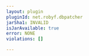 ```yaml
---
layout: plugin
pluginId: net.robyf.dbpatcher
jarSha1: INVALID
isJarAvailable: true
error: NONE
violations: []

---
```

